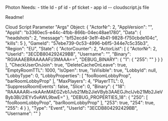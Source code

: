 Photon Needs:
	- title Id
	- pf id
	- pf ticket
	- app id
	-- cloudscript.js file

Readme!







Cloud Script Parameter "Args" Object:
{
    "ActorNr": 2,
    "AppVersion": "",
    "AppId": "b3360ec5-e44c-4fbb-866b-04ec48ae1780",
    "Data": {
        "headshots": 2,
        "message": "bf52ecd4-3e1f-4b41-9828-f750cbde104c",
        "kills": 5
    },
    "GameId": "57ebe739-0c53-4996-b6f5-344e7c5c35b3",
    "Region": "EU",
    "State": {
        "ActorCounter": 2,
        "ActorList": [
            {
                "ActorNr": 2,
                "UserId": "3ECDB804292429BB",
                "Username": "",
                "Binary": "RGIAAAEBRAAAAAFi/3MAAA==",
                "DEBUG_BINARY": {
                    "1": {
                        "255": ""
                    }
                }
            }
        ],
        "CheckUserOnJoin": true,
        "DeleteCacheOnLeave": true,
        "EmptyRoomTTL": 1000,
        "IsOpen": true,
        "IsVisible": true,
        "LobbyId": null,
        "LobbyType": 0,
        "LobbyProperties": [
            "fooRoomLobbyProp",
            "barRoomLobbyProp"
        ],
        "MaxPlayers": 4,
        "PlayerTTL": 0,
        "SuppressRoomEvents": false,
        "Slice": 0,
        "Binary": {
            "18": "RAAAAARi+nkAAnMAEGZvb1Jvb21Mb2JieVByb3AAEGJhclJvb21Mb2JieVByb3Bi/2IEYv5vAWL9bwE="
        },
        "DEBUG_PROPERTIES_18": {
            "250": [
                "fooRoomLobbyProp",
                "barRoomLobbyProp"
            ],
            "253": true,
            "254": true,
            "255": 4
        }
    },
    "Type": "Event",
    "UserId": "3ECDB804292429BB",
    "Username": ""
}